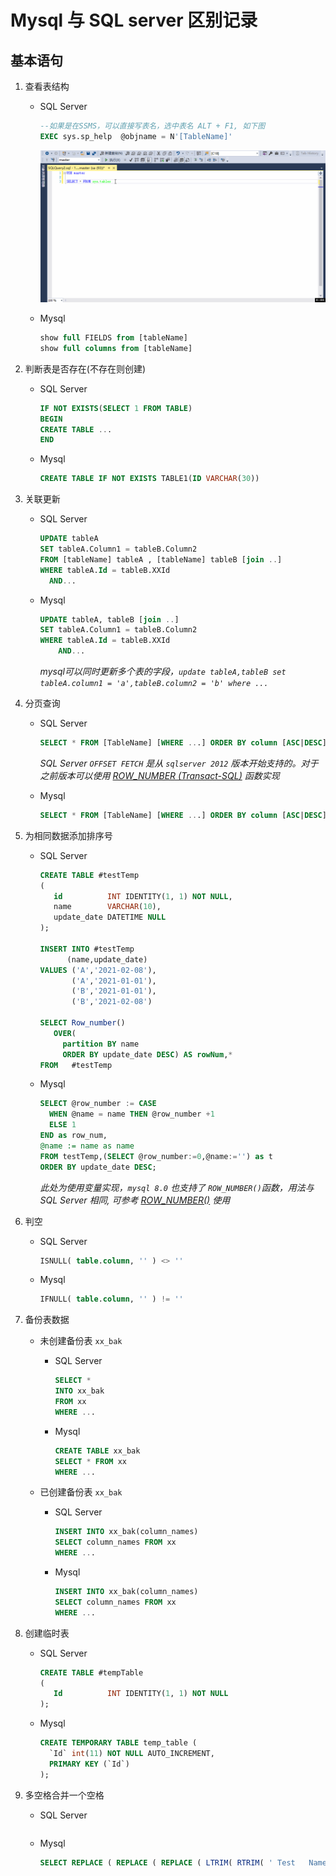 # Mysql 与 SQL server 区别记录

## 基本语句

1. 查看表结构

    - SQL Server

      ```sql
      --如果是在SSMS，可以直接写表名，选中表名 ALT + F1, 如下图
      EXEC sys.sp_help  @objname = N'[TableName]'
      ```

      ![ssms_show_table_Definition](images/ssms_show_table_Definition.gif)

    - Mysql

      ```sql
      show full FIELDS from [tableName]
      show full columns from [tableName]
      ```

2. 判断表是否存在(不存在则创建)

    - SQL Server

      ```sql
      IF NOT EXISTS(SELECT 1 FROM TABLE)
      BEGIN
      CREATE TABLE ...
      END
      ```

    - Mysql

      ```sql
      CREATE TABLE IF NOT EXISTS TABLE1(ID VARCHAR(30))
      ```

3. 关联更新

    - SQL Server

      ```sql
      UPDATE tableA
      SET tableA.Column1 = tableB.Column2
      FROM [tableName] tableA , [tableName] tableB [join ..]
      WHERE tableA.Id = tableB.XXId
        AND...
      ```

    - Mysql

      ```sql
      UPDATE tableA, tableB [join ..]
      SET tableA.Column1 = tableB.Column2
      WHERE tableA.Id = tableB.XXId
          AND...
      ```

      *mysql可以同时更新多个表的字段，`update tableA,tableB set tableA.column1 = 'a',tableB.column2 = 'b' where ...`*

4. 分页查询

    - SQL Server

        ```sql
        SELECT * FROM [TableName] [WHERE ...] ORDER BY column [ASC|DESC] OFFSET {(page - 1) * rows} ROWS FETCH NEXT {rows} ROWS ONLY
        ```

        *SQL Server `OFFSET FETCH` 是从 `sqlserver 2012` 版本开始支持的。对于之前版本可以使用 [ROW_NUMBER (Transact-SQL)](https://docs.microsoft.com/zh-cn/sql/t-sql/functions/row-number-transact-sql?view=sql-server-ver15) 函数实现*

    - Mysql

        ```sql
        SELECT * FROM [TableName] [WHERE ...] ORDER BY column [ASC|DESC] LIMIT {(page - 1) * rows} , {rows}
        ```

5. 为相同数据添加排序号

    - SQL Server

      ```sql
      CREATE TABLE #testTemp
      (
         id          INT IDENTITY(1, 1) NOT NULL,
         name        VARCHAR(10),
         update_date DATETIME NULL
      );

      INSERT INTO #testTemp
            (name,update_date)
      VALUES ('A','2021-02-08'),
             ('A','2021-01-01'),
             ('B','2021-01-01'),
             ('B','2021-02-08')

      SELECT Row_number()
         OVER(
           partition BY name
           ORDER BY update_date DESC) AS rowNum,*
      FROM   #testTemp 
      ```

    - Mysql

      ```sql
      SELECT @row_number := CASE
        WHEN @name = name THEN @row_number +1
        ELSE 1
      END as row_num,
      @name := name as name
      FROM testTemp,(SELECT @row_number:=0,@name:='') as t
      ORDER BY update_date DESC; 
      ```

      *此处为使用变量实现，`mysql 8.0` 也支持了 `ROW_NUMBER()`函数，用法与SQL Server 相同, 可参考 [ROW_NUMBER()](https://dev.mysql.com/doc/refman/8.0/en/window-function-descriptions.html#function_row-number) 使用*

6. 判空

    - SQL Server

      ```sql
      ISNULL( table.column, '' ) <> '' 
      ```

    - Mysql

      ```sql
      IFNULL( table.column, '' ) != '' 
      ```

7. 备份表数据

    - 未创建备份表 `xx_bak`
        - SQL Server

          ```sql
          SELECT * 
          INTO xx_bak
          FROM xx
          WHERE ...
          ```

        - Mysql

          ```sql
          CREATE TABLE xx_bak
          SELECT * FROM xx 
          WHERE ...
          ```

    - 已创建备份表 `xx_bak`
        - SQL Server

          ```sql
          INSERT INTO xx_bak(column_names)
          SELECT column_names FROM xx
          WHERE ...
          ```

        - Mysql

          ```sql
          INSERT INTO xx_bak(column_names)
          SELECT column_names FROM xx
          WHERE ...
          ```

8. 创建临时表

    - SQL Server

      ```sql
      CREATE TABLE #tempTable
      (
         Id          INT IDENTITY(1, 1) NOT NULL
      );
      ```

    - Mysql

      ```sql
      CREATE TEMPORARY TABLE temp_table (
        `Id` int(11) NOT NULL AUTO_INCREMENT,
        PRIMARY KEY (`Id`)
      );
      ```
9. 多空格合并一个空格

    - SQL Server

      ```sql
      
      ```

    - Mysql

      ```sql
      SELECT REPLACE ( REPLACE ( REPLACE ( LTRIM( RTRIM( ' Test   Name Test  Name   Test ' )), '  ', ' #' ), '# ', '' ), '#', '' )  AS str;
      ```
